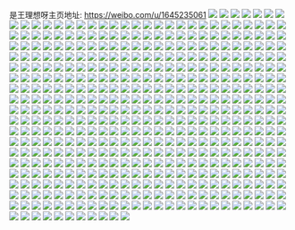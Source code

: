 是王理想呀主页地址: https://weibo.com/u/1645235061 
![](https://wx4.sinaimg.cn/mw2000/62104b75ly1h9fg644jyyj21n626w7wj.jpg) 
![](https://wx4.sinaimg.cn/mw2000/62104b75ly1h9fg64p3iij21kr22qb29.jpg) 
![](https://wx4.sinaimg.cn/mw2000/62104b75ly1h9fer1p2s1j21gr1yde82.jpg) 
![](https://wx4.sinaimg.cn/mw2000/62104b75ly1h9fer0wsizj21on28uu0y.jpg) 
![](https://wx4.sinaimg.cn/mw2000/62104b75ly1h9e8i0bhffj22pl1r07wj.jpg) 
![](https://wx4.sinaimg.cn/mw2000/62104b75ly1h9e8hza2lcj21r01qzb2a.jpg) 
![](https://wx4.sinaimg.cn/mw2000/62104b75ly1h9d3ez81y0j22l81gfx6q.jpg) 
![](https://wx4.sinaimg.cn/mw2000/62104b75ly1h9d3exhepcj21dl0v9b29.jpg) 
![](https://wx4.sinaimg.cn/mw2000/62104b75ly1h9d3ezubd8j219l1otqv5.jpg) 
![](https://wx4.sinaimg.cn/mw2000/62104b75ly1h9d3f2uz9tj21r02c01kz.jpg) 
![](https://wx4.sinaimg.cn/mw2000/62104b75ly1h9d3ey89jnj21r02c01kz.jpg) 
![](https://wx4.sinaimg.cn/mw2000/62104b75ly1h9d3aryfvbj214s1df7wh.jpg) 
![](https://wx4.sinaimg.cn/mw2000/62104b75ly1h9d3f0mmrgj21fs1x27wi.jpg) 
![](https://wx4.sinaimg.cn/mw2000/62104b75ly1h9d3ewg2mjj22ii1lcqv6.jpg) 
![](https://wx4.sinaimg.cn/mw2000/62104b75ly1h9d3f1uokzj21r02c0u0y.jpg) 
![](https://wx4.sinaimg.cn/mw2000/62104b75ly1h9bkxrdt15j20v91vokjl.jpg) 
![](https://wx4.sinaimg.cn/mw2000/62104b75ly1h915xwk8dvj21lm24te81.jpg) 
![](https://wx4.sinaimg.cn/mw2000/62104b75ly1h915xvw9ulj21r01r0hdu.jpg) 
![](https://wx4.sinaimg.cn/mw2000/62104b75ly1h915xxi7kfj21r01r0qv6.jpg) 
![](https://wx4.sinaimg.cn/mw2000/62104b75ly1h915xzdfdnj21pw2aikjn.jpg) 
![](https://wx4.sinaimg.cn/mw2000/62104b75ly1h915y0f06vj21kb233kjm.jpg) 
![](https://wx4.sinaimg.cn/mw2000/62104b75ly1h915y2b7n7j21r01r0e82.jpg) 
![](https://wx4.sinaimg.cn/mw2000/62104b75ly1h915y2swe1j21r01r0dit.jpg) 
![](https://wx4.sinaimg.cn/mw2000/62104b75ly1h915y3sfcqj21r01r0kjm.jpg) 
![](https://wx4.sinaimg.cn/mw2000/62104b75ly1h915y4ensvj20u00u048s.jpg) 
![](https://wx4.sinaimg.cn/mw2000/62104b75ly1h8l7h8ymtgj21r03404qs.jpg) 
![](https://wx4.sinaimg.cn/mw2000/62104b75ly1h88m6x2iqkj21qz1qze82.jpg) 
![](https://wx4.sinaimg.cn/mw2000/62104b75ly1h88fzfbgd5j21pw2aib2b.jpg) 
![](https://wx4.sinaimg.cn/mw2000/62104b75ly1h85y0fpikjj20v91vob29.jpg) 
![](https://wx4.sinaimg.cn/mw2000/62104b75ly1h852f5l05dj21r01qze82.jpg) 
![](https://wx4.sinaimg.cn/mw2000/62104b75ly1h83q3fyvfsj21kp11se81.jpg) 
![](https://wx4.sinaimg.cn/mw2000/62104b75ly1h83q3h2yslj21qz1qzb2a.jpg) 
![](https://wx4.sinaimg.cn/mw2000/62104b75ly1h83q3ewprcj218j1mnhdt.jpg) 
![](https://wx4.sinaimg.cn/mw2000/62104b75ly1h80359smp0j21r01r0b29.jpg) 
![](https://wx4.sinaimg.cn/mw2000/62104b75ly1h8035buxz8j21r01qzhdu.jpg) 
![](https://wx4.sinaimg.cn/mw2000/62104b75ly1h8035clwdfj21231es7mm.jpg) 
![](https://wx4.sinaimg.cn/mw2000/62104b75ly1h7wzvq2i72j21401dz154.jpg) 
![](https://wx4.sinaimg.cn/mw2000/62104b75ly1h7wzvqgq3ej21401du1gt.jpg) 
![](https://wx4.sinaimg.cn/mw2000/62104b75ly1h7wzvps0mbj21401e0tpo.jpg) 
![](https://wx4.sinaimg.cn/mw2000/62104b75gy1h7teoydchgj20u0140k1x.jpg) 
![](https://wx4.sinaimg.cn/mw2000/62104b75gy1h7teoznaozj20u10u0gu7.jpg) 
![](https://wx4.sinaimg.cn/mw2000/62104b75ly1h7k6xa60nrj20u0140wt2.jpg) 
![](https://wx4.sinaimg.cn/mw2000/62104b75gy1h7fp2aypdlj20u011iqh5.jpg) 
![](https://wx4.sinaimg.cn/mw2000/62104b75gy1h7fp29wocaj20u011iqgi.jpg) 
![](https://wx4.sinaimg.cn/mw2000/62104b75ly1h7ffl45qbwj20u01404bz.jpg) 
![](https://wx4.sinaimg.cn/mw2000/62104b75ly1h7dz0kj5jwj20h80g5aaq.jpg) 
![](https://wx4.sinaimg.cn/mw2000/62104b75ly1h7dcyh7qknj20u014041t.jpg) 
![](https://wx4.sinaimg.cn/mw2000/62104b75ly1h7d9dnrnlbj20v91vo4qp.jpg) 
![](https://wx4.sinaimg.cn/mw2000/62104b75ly1h7bhl7mpnqj20t716hgmm.jpg) 
![](https://wx4.sinaimg.cn/mw2000/62104b75ly1h79zzzem4bj20tw0sg0vd.jpg) 
![](https://wx4.sinaimg.cn/mw2000/62104b75ly1h77leblknqj20u10u0tkd.jpg) 
![](https://wx4.sinaimg.cn/mw2000/62104b75ly1h77lecnieij20u00u0wl2.jpg) 
![](https://wx4.sinaimg.cn/mw2000/62104b75ly1h77lece4qvj20u10u0na7.jpg) 
![](https://wx4.sinaimg.cn/mw2000/62104b75ly1h77ledd0mbj20u01hckbh.jpg) 
![](https://wx4.sinaimg.cn/mw2000/62104b75ly1h77lec3i8xj20u00u0dne.jpg) 
![](https://wx4.sinaimg.cn/mw2000/62104b75ly1h77lebctkoj21hc0u0tqi.jpg) 
![](https://wx4.sinaimg.cn/mw2000/62104b75ly1h77lebv1qzj20u00u0jzo.jpg) 
![](https://wx4.sinaimg.cn/mw2000/62104b75ly1h77lei9zs5j21400u0n16.jpg) 
![](https://wx4.sinaimg.cn/mw2000/62104b75ly1h77lecz2vgj20u00u0n9o.jpg) 
![](https://wx4.sinaimg.cn/mw2000/62104b75ly1h75cyat81cj20u0140jxs.jpg) 
![](https://wx4.sinaimg.cn/mw2000/62104b75ly1h75cyerh2xj20u01w0tg9.jpg) 
![](https://wx4.sinaimg.cn/mw2000/62104b75ly1h6ywhler7mj20u013i429.jpg) 
![](https://wx4.sinaimg.cn/mw2000/62104b75ly1h6w3soqz9kj20f10k1q3m.jpg) 
![](https://wx4.sinaimg.cn/mw2000/62104b75ly1h6uphwsj1zj20u0140agg.jpg) 
![](https://wx4.sinaimg.cn/mw2000/62104b75ly1h6uphzn60jj20qk0u6t9b.jpg) 
![](https://wx4.sinaimg.cn/mw2000/62104b75ly1h6uphx6bomj20u01hc45t.jpg) 
![](https://wx4.sinaimg.cn/mw2000/62104b75ly1h6uphxy448j20u01hc12y.jpg) 
![](https://wx4.sinaimg.cn/mw2000/62104b75ly1h6uphwh9q3j20u011iwfr.jpg) 
![](https://wx4.sinaimg.cn/mw2000/62104b75ly1h6uphxibmfj20u0140drz.jpg) 
![](https://wx4.sinaimg.cn/mw2000/62104b75ly1h6uphyjwr1j20u011e4bt.jpg) 
![](https://wx4.sinaimg.cn/mw2000/62104b75ly1h6uphz9gucj20u011edqk.jpg) 
![](https://wx4.sinaimg.cn/mw2000/62104b75ly1h6upichmg3j20u014016z.jpg) 
![](https://wx4.sinaimg.cn/mw2000/62104b75ly1h6simocpr6j20u0140jzf.jpg) 
![](https://wx4.sinaimg.cn/mw2000/62104b75ly1h6simozkplj20u02hy7g1.jpg) 
![](https://wx4.sinaimg.cn/mw2000/62104b75ly1h6simo29nuj20u014048p.jpg) 
![](https://wx4.sinaimg.cn/mw2000/62104b75ly1h6numbxx5qj21401dunmh.jpg) 
![](https://wx4.sinaimg.cn/mw2000/62104b75ly1h6numdoxwsj21b91r0u0x.jpg) 
![](https://wx4.sinaimg.cn/mw2000/62104b75ly1h6numc9jzpj21401e07cp.jpg) 
![](https://wx4.sinaimg.cn/mw2000/62104b75ly1h6numyidbyj22dr36c1kx.jpg) 
![](https://wx4.sinaimg.cn/mw2000/62104b75ly1h6numcxwavj21401duax9.jpg) 
![](https://wx4.sinaimg.cn/mw2000/62104b75ly1h6numa5ikoj21r02c07wj.jpg) 
![](https://wx4.sinaimg.cn/mw2000/62104b75ly1h6numb7f8ij21401e0nj9.jpg) 
![](https://wx4.sinaimg.cn/mw2000/62104b75ly1h6numm3iw0j21r02c0e83.jpg) 
![](https://wx4.sinaimg.cn/mw2000/62104b75ly1h6numzzzvgj21r02c0b2b.jpg) 
![](https://wx4.sinaimg.cn/mw2000/62104b75ly1h6numfeaakj21r02c0b2b.jpg) 
![](https://wx4.sinaimg.cn/mw2000/62104b75ly1h6numh5ezbj21r02c0hdv.jpg) 
![](https://wx4.sinaimg.cn/mw2000/62104b75ly1h6numise94j21r02c01kz.jpg) 
![](https://wx4.sinaimg.cn/mw2000/62104b75ly1h6numkhvx6j21r02c0b2b.jpg) 
![](https://wx4.sinaimg.cn/mw2000/62104b75ly1h6numo4scpj21r0340x6s.jpg) 
![](https://wx4.sinaimg.cn/mw2000/62104b75ly1h6numqavdwj21r02c0hdv.jpg) 
![](https://wx4.sinaimg.cn/mw2000/62104b75ly1h6numv4sgwj22rk3or7wh.jpg) 
![](https://wx4.sinaimg.cn/mw2000/62104b75ly1h6nun1wdcnj23401r07wk.jpg) 
![](https://wx4.sinaimg.cn/mw2000/62104b75ly1h6nun4ao76j220g2olx6r.jpg) 
![](https://wx4.sinaimg.cn/mw2000/62104b75ly1h6fu0xwgmoj21401e0gr4.jpg) 
![](https://wx4.sinaimg.cn/mw2000/62104b75ly1h6fu0xlkxsj21401e04e9.jpg) 
![](https://wx4.sinaimg.cn/mw2000/62104b75ly1h6fu0z8cw8j21401e07iz.jpg) 
![](https://wx4.sinaimg.cn/mw2000/62104b75ly1h6ep70s3sej20v90kg769.jpg) 
![](https://wx4.sinaimg.cn/mw2000/62104b75ly1h6ep7zaednj20u00j2jro.jpg) 
![](https://wx4.sinaimg.cn/mw2000/62104b75ly1h6b84j4l9fj21401e0ax6.jpg) 
![](https://wx4.sinaimg.cn/mw2000/62104b75ly1h6b86kptmbj21401duqrw.jpg) 
![](https://wx4.sinaimg.cn/mw2000/62104b75ly1h60wuztyrdj21n226qhdu.jpg) 
![](https://wx4.sinaimg.cn/mw2000/62104b75ly1h60wv0u5djj21r02c01kz.jpg) 
![](https://wx4.sinaimg.cn/mw2000/62104b75ly1h60wv1q8g6j21gl1y44qq.jpg) 
![](https://wx4.sinaimg.cn/mw2000/62104b75ly1h5sx082lt5j22c01r0b2b.jpg) 
![](https://wx4.sinaimg.cn/mw2000/62104b75ly1h5sx056sijj21kw16n4qq.jpg) 
![](https://wx4.sinaimg.cn/mw2000/62104b75ly1h5sx06cuvwj21r02c0e83.jpg) 
![](https://wx4.sinaimg.cn/mw2000/62104b75ly1h5sx09bzz1j21r02c07wj.jpg) 
![](https://wx4.sinaimg.cn/mw2000/62104b75ly1h5sx0769g3j21410n0qph.jpg) 
![](https://wx4.sinaimg.cn/mw2000/62104b75ly1h5sx0ak8u7j21r02c07wj.jpg) 
![](https://wx4.sinaimg.cn/mw2000/62104b75ly1h5sx03cs5oj22c01r01kz.jpg) 
![](https://wx4.sinaimg.cn/mw2000/62104b75ly1h5sx0brb5gj21r02c07wj.jpg) 
![](https://wx4.sinaimg.cn/mw2000/62104b75ly1h5sx0cne38j20u01401kx.jpg) 
![](https://wx4.sinaimg.cn/mw2000/62104b75ly1h5qkuzzl4wj235s2dc7wp.jpg) 
![](https://wx4.sinaimg.cn/mw2000/62104b75ly1h5qkvjihehj21o0280hdu.jpg) 
![](https://wx4.sinaimg.cn/mw2000/62104b75ly1h5qkv52ea2j23r42tc4qw.jpg) 
![](https://wx4.sinaimg.cn/mw2000/62104b75ly1h5qkurx30qj21c92dse82.jpg) 
![](https://wx4.sinaimg.cn/mw2000/62104b75ly1h5qkuto0yuj22tz1r0b2c.jpg) 
![](https://wx4.sinaimg.cn/mw2000/62104b75ly1h5qkuqtk6yj23401r0hdw.jpg) 
![](https://wx4.sinaimg.cn/mw2000/62104b75ly1h5qkvhei62j21o0280kjm.jpg) 
![](https://wx4.sinaimg.cn/mw2000/62104b75ly1h5qkvc7dtmj21r02c07wj.jpg) 
![](https://wx4.sinaimg.cn/mw2000/62104b75ly1h5qkvdst4jj21r02c07wj.jpg) 
![](https://wx4.sinaimg.cn/mw2000/62104b75ly1h5qkvk39hfj21r02c07wh.jpg) 
![](https://wx4.sinaimg.cn/mw2000/62104b75ly1h5qkvlb3v8j21r02c01kz.jpg) 
![](https://wx4.sinaimg.cn/mw2000/62104b75ly1h5qkvm7nv4j21401e0b13.jpg) 
![](https://wx4.sinaimg.cn/mw2000/62104b75ly1h5hq6b06d3j20v907hwf4.jpg) 
![](https://wx4.sinaimg.cn/mw2000/62104b75ly1h55nmly66bj22ag1pux6q.jpg) 
![](https://wx4.sinaimg.cn/mw2000/62104b75ly1h42cv4vymmj222m340qv5.jpg) 
![](https://wx4.sinaimg.cn/mw2000/62104b75ly1h42cv3smurj21r02pmkjl.jpg) 
![](https://wx4.sinaimg.cn/mw2000/62104b75ly1h3all3ia30j21400mitc7.jpg) 
![](https://wx4.sinaimg.cn/mw2000/62104b75ly1h3all31eayj21400mi791.jpg) 
![](https://wx4.sinaimg.cn/mw2000/62104b75ly1h3all2r0qmj20u0140qfu.jpg) 
![](https://wx4.sinaimg.cn/mw2000/62104b75ly1h3all42plpj20u0140dro.jpg) 
![](https://wx4.sinaimg.cn/mw2000/62104b75ly1h3all3bxh8j21400miwha.jpg) 
![](https://wx4.sinaimg.cn/mw2000/62104b75ly1h3almvneocj20u0140wqt.jpg) 
![](https://wx4.sinaimg.cn/mw2000/62104b75ly1h2jabr0ngij21ge0thx06.jpg) 
![](https://wx4.sinaimg.cn/mw2000/62104b75ly1h2jabsainij20u01hctpr.jpg) 
![](https://wx4.sinaimg.cn/mw2000/62104b75ly1h2jabssvs4j20u01hcaqf.jpg) 
![](https://wx4.sinaimg.cn/mw2000/62104b75ly1h2jabrn5djj21550n57hx.jpg) 
![](https://wx4.sinaimg.cn/mw2000/62104b75ly1h2jabqawb5j21hc0u0k2c.jpg) 
![](https://wx4.sinaimg.cn/mw2000/62104b75ly1h2jabtfl04j21hc0u0to1.jpg) 
![](https://wx4.sinaimg.cn/mw2000/62104b75ly1h2jabuit3xj21hc0u0wt2.jpg) 
![](https://wx4.sinaimg.cn/mw2000/62104b75ly1h2jabu0kvhj20u01ditp5.jpg) 
![](https://wx4.sinaimg.cn/mw2000/62104b75ly1h2jabus5lqj20u00u00vz.jpg) 
![](https://wx4.sinaimg.cn/mw2000/62104b75ly1gxxjfn0c4aj20u010an2j.jpg) 
![](https://wx4.sinaimg.cn/mw2000/62104b75ly1gxxjg7k5ykj20u01eon50.jpg) 
![](https://wx4.sinaimg.cn/mw2000/001NleNnly1gul5zrkgunj60u10u0q7u02.jpg) 
![](https://wx4.sinaimg.cn/mw2000/62104b75ly1gul5zs94gtj20u00wttit.jpg) 
![](https://wx4.sinaimg.cn/mw2000/001NleNnly1gul5zqfk98j60ur0u0q8202.jpg) 
![](https://wx4.sinaimg.cn/mw2000/001NleNnly1gul5zssr7gj60u01hcagi02.jpg) 
![](https://wx4.sinaimg.cn/mw2000/62104b75ly1gtkaqv5z0kj23401r0e83.jpg) 
![](https://wx4.sinaimg.cn/mw2000/62104b75ly1gtkattd78wj22vt1meu0x.jpg) 
![](https://wx4.sinaimg.cn/mw2000/62104b75ly1gtkarze3qkj231r1pq7wj.jpg) 
![](https://wx4.sinaimg.cn/mw2000/62104b75ly1gtkaqdyimuj22bs2bs7wi.jpg) 
![](https://wx4.sinaimg.cn/mw2000/62104b75ly1gtkaqan4slj22g91u7u0y.jpg) 
![](https://wx4.sinaimg.cn/mw2000/62104b75ly1gtkaqj30sgj22c02bzhdu.jpg) 
![](https://wx4.sinaimg.cn/mw2000/62104b75ly1gtkaqp1yr1j23401r01ky.jpg) 
![](https://wx4.sinaimg.cn/mw2000/62104b75ly1gtkaqlg9f8j20uk4d5x6p.jpg) 
![](https://wx4.sinaimg.cn/mw2000/62104b75ly1gtkaqz4rv7j23402c01l0.jpg) 
![](https://wx4.sinaimg.cn/mw2000/62104b75ly1gsq3oob2r6j20tv13uwhw.jpg) 
![](https://wx4.sinaimg.cn/mw2000/62104b75ly1gs7lnlvh29j22c0340x72.jpg) 
![](https://wx4.sinaimg.cn/mw2000/62104b75ly1gs7lmugzf5j22q82zeb2k.jpg) 
![](https://wx4.sinaimg.cn/mw2000/62104b75ly1gs7lmofvsnj23403404r6.jpg) 
![](https://wx4.sinaimg.cn/mw2000/62104b75ly1gs7ln56tayj22w235se8e.jpg) 
![](https://wx4.sinaimg.cn/mw2000/62104b75ly1gs7lne58a8j215b1j3u0z.jpg) 
![](https://wx4.sinaimg.cn/mw2000/62104b75ly1gs7lnc2q3sj22c02c0b2k.jpg) 
![](https://wx4.sinaimg.cn/mw2000/62104b75ly1gs7lmxye15j22c02c07wo.jpg) 
![](https://wx4.sinaimg.cn/mw2000/62104b75ly1gs7lnonsl9j223n35se86.jpg) 
![](https://wx4.sinaimg.cn/mw2000/62104b75ly1gs7lnu29cmj22c02bzb2h.jpg) 
![](https://wx4.sinaimg.cn/mw2000/62104b75ly1grpivvqej5j23402c0x6y.jpg) 
![](https://wx4.sinaimg.cn/mw2000/62104b75ly1grpivwcs9zj20k00f0aao.jpg) 
![](https://wx4.sinaimg.cn/mw2000/62104b75ly1grpivt772dj22c02c0e86.jpg) 
![](https://wx4.sinaimg.cn/mw2000/62104b75ly1grpivwoufhj20rs15onpd.jpg) 
![](https://wx4.sinaimg.cn/mw2000/62104b75ly1grpivx1udvj20mi0l17ne.jpg) 
![](https://wx4.sinaimg.cn/mw2000/62104b75ly1grpiwpd4gkj20u01hcmy4.jpg) 
![](https://wx4.sinaimg.cn/mw2000/62104b75ly1gpf6k3w08ij22bx0ooaz2.jpg) 
![](https://wx4.sinaimg.cn/mw2000/62104b75ly1gpeb2rcfqpj21hc0u01ky.jpg) 
![](https://wx4.sinaimg.cn/mw2000/62104b75ly1gpdswmir56j22c02c0qv5.jpg) 
![](https://wx4.sinaimg.cn/mw2000/62104b75ly1gpdswmyzr2j21pj1534el.jpg) 
![](https://wx4.sinaimg.cn/mw2000/62104b75ly1gpdswng25kj22c0340e81.jpg) 
![](https://wx4.sinaimg.cn/mw2000/62104b75ly1gpdswqkz8uj21400u0tgo.jpg) 
![](https://wx4.sinaimg.cn/mw2000/62104b75ly1gpdswryp8yj23402bzqvs.jpg) 
![](https://wx4.sinaimg.cn/mw2000/62104b75ly1gpdswnwg8aj20u01hcar5.jpg) 
![](https://wx4.sinaimg.cn/mw2000/62104b75ly1gpdswo9pwnj212s0e80vy.jpg) 
![](https://wx4.sinaimg.cn/mw2000/62104b75ly1gpdswoxvt9j22c02c01ky.jpg) 
![](https://wx4.sinaimg.cn/mw2000/62104b75ly1gpdswq2w98j23402c0qv6.jpg) 
![](https://wx4.sinaimg.cn/mw2000/62104b75ly1gp85ltwsldj22c03407wh.jpg) 
![](https://wx4.sinaimg.cn/mw2000/62104b75ly1gp85lsw87lj23401r0b29.jpg) 
![](https://wx4.sinaimg.cn/mw2000/62104b75ly1gp85luvuyij22c0340qmk.jpg) 
![](https://wx4.sinaimg.cn/mw2000/62104b75ly1gp85lugm1dj22c0340kjl.jpg) 
![](https://wx4.sinaimg.cn/mw2000/62104b75ly1gp85lten2xj23401r01ku.jpg) 
![](https://wx4.sinaimg.cn/mw2000/62104b75ly1gp85lxvrx0j21hz2nywzv.jpg) 
![](https://wx4.sinaimg.cn/mw2000/62104b75ly1gp85lvv53kj21r0340hcg.jpg) 
![](https://wx4.sinaimg.cn/mw2000/62104b75ly1gp85lz5lksj22c03407wh.jpg) 
![](https://wx4.sinaimg.cn/mw2000/62104b75ly1gp85m0g9gaj22c0340e81.jpg) 
![](https://wx4.sinaimg.cn/mw2000/62104b75ly1gowmk0vl3bj215q0u01ky.jpg) 
![](https://wx4.sinaimg.cn/mw2000/62104b75ly1gopfnsjnooj2250250hdt.jpg) 
![](https://wx4.sinaimg.cn/mw2000/62104b75ly1gom6l3ypwyj22c02bz4r8.jpg) 
![](https://wx4.sinaimg.cn/mw2000/62104b75ly1gom6kzagemj22801o07wh.jpg) 
![](https://wx4.sinaimg.cn/mw2000/62104b75ly1gom6l5apgzj23402c0u0y.jpg) 
![](https://wx4.sinaimg.cn/mw2000/62104b75ly1gom6l5zcnyj22c02c0kjl.jpg) 
![](https://wx4.sinaimg.cn/mw2000/62104b75ly1gokfanb2xqj21r03401kx.jpg) 
![](https://wx4.sinaimg.cn/mw2000/62104b75ly1go6ngo1ufej220n2lukjl.jpg) 
![](https://wx4.sinaimg.cn/mw2000/62104b75ly1go6ngousl9j21r03401kl.jpg) 
![](https://wx4.sinaimg.cn/mw2000/62104b75ly1go2i1imp5lj22io1w0x6p.jpg) 
![](https://wx4.sinaimg.cn/mw2000/62104b75ly1go2i1kxs4kj23402c0u0x.jpg) 
![](https://wx4.sinaimg.cn/mw2000/62104b75ly1go2i1hvvc4j22c03407wi.jpg) 
![](https://wx4.sinaimg.cn/mw2000/62104b75ly1go2i1ji4trj20v91vo1ky.jpg) 
![](https://wx4.sinaimg.cn/mw2000/62104b75ly1gngmq0p9owj22t71kx4qq.jpg) 
![](https://wx4.sinaimg.cn/mw2000/62104b75ly1gngmpzpachj20rs1gt1cs.jpg) 
![](https://wx4.sinaimg.cn/mw2000/62104b75ly1gngmq6lyt5j225v20bhe6.jpg) 
![](https://wx4.sinaimg.cn/mw2000/62104b75ly1gngmq8070yj22c0340x6q.jpg) 
![](https://wx4.sinaimg.cn/mw2000/62104b75ly1gngmq00teoj20rs0yr19f.jpg) 
![](https://wx4.sinaimg.cn/mw2000/62104b75ly1gngmq8nzh8j223z1hqdyw.jpg) 
![](https://wx4.sinaimg.cn/mw2000/62104b75ly1gngmqa2b35j22c0340e83.jpg) 
![](https://wx4.sinaimg.cn/mw2000/62104b75ly1gngmqap317j22c02c0b29.jpg) 
![](https://wx4.sinaimg.cn/mw2000/62104b75ly1gngmqqtilnj22c02bzx75.jpg) 
![](https://wx4.sinaimg.cn/mw2000/62104b75ly1gmu1o7tnhyj20m80ft0th.jpg) 
![](https://wx4.sinaimg.cn/mw2000/62104b75ly1gmthom9x48j22c02c0kjn.jpg) 
![](https://wx4.sinaimg.cn/mw2000/62104b75ly1gmthon8lqrj22c02c01l0.jpg) 
![](https://wx4.sinaimg.cn/mw2000/62104b75ly1gmthoo19i5j22c02c07wj.jpg) 
![](https://wx4.sinaimg.cn/mw2000/62104b75ly1gm7ib0k2e4j22c02c0txx.jpg) 
![](https://wx4.sinaimg.cn/mw2000/62104b75ly1gm594wcy32j22es1cudq0.jpg) 
![](https://wx4.sinaimg.cn/mw2000/62104b75ly1gm594wnt0hj20ku0x8agu.jpg) 
![](https://wx4.sinaimg.cn/mw2000/62104b75ly1gm594x2xw1j22rw22xe3l.jpg) 
![](https://wx4.sinaimg.cn/mw2000/62104b75ly1gm594xhnfoj20v919uwks.jpg) 
![](https://wx4.sinaimg.cn/mw2000/62104b75ly1glhh3r89gpj20u01szb2a.jpg) 
![](https://wx4.sinaimg.cn/mw2000/62104b75ly1glca4feulpj22c02c01kz.jpg) 
![](https://wx4.sinaimg.cn/mw2000/62104b75ly1glca4gcayij22c02c0e82.jpg) 
![](https://wx4.sinaimg.cn/mw2000/62104b75ly1gl5vfq19tfj21hc0u0tq9.jpg) 
![](https://wx4.sinaimg.cn/mw2000/62104b75ly1gl5vfjnzv8j21400u0wp4.jpg) 
![](https://wx4.sinaimg.cn/mw2000/62104b75ly1gl5vfqwy57j20u00u07dc.jpg) 
![](https://wx4.sinaimg.cn/mw2000/62104b75ly1gl5vfldnxbj20u0140164.jpg) 
![](https://wx4.sinaimg.cn/mw2000/62104b75ly1gl5vfywndmj21400u0tck.jpg) 
![](https://wx4.sinaimg.cn/mw2000/62104b75ly1gl5vfp15d1j20u013k4cw.jpg) 
![](https://wx4.sinaimg.cn/mw2000/62104b75ly1gl5vg0yaqij21400u0gwl.jpg) 
![](https://wx4.sinaimg.cn/mw2000/62104b75ly1gl5vhwrdu6j21400u07gn.jpg) 
![](https://wx4.sinaimg.cn/mw2000/62104b75ly1gl5vftucz1j20u014045w.jpg) 
![](https://wx4.sinaimg.cn/mw2000/62104b75ly1gl5vft6et9j21400u0qe7.jpg) 
![](https://wx4.sinaimg.cn/mw2000/62104b75ly1gl5vfsa346j21400u0k71.jpg) 
![](https://wx4.sinaimg.cn/mw2000/62104b75ly1gl5vfigzxuj20u00u0ahg.jpg) 
![](https://wx4.sinaimg.cn/mw2000/62104b75ly1gl5vfup6w2j21400u0wpg.jpg) 
![](https://wx4.sinaimg.cn/mw2000/62104b75ly1gl5vfvmlruj21400u0apz.jpg) 
![](https://wx4.sinaimg.cn/mw2000/62104b75ly1gl5vfweqeyj20u0140wp2.jpg) 
![](https://wx4.sinaimg.cn/mw2000/62104b75ly1gl5vfxax5dj20u014011u.jpg) 
![](https://wx4.sinaimg.cn/mw2000/62104b75ly1gl5vfzwl2aj20u00u049d.jpg) 
![](https://wx4.sinaimg.cn/mw2000/62104b75ly1gl5vhxk6zrj20u00u0qbp.jpg) 
![](https://wx4.sinaimg.cn/mw2000/62104b75ly1gkx816te7vj20zk0k01kx.jpg) 
![](https://wx4.sinaimg.cn/mw2000/62104b75ly1gkrgrxy1y2j20u00w04qp.jpg) 
![](https://wx4.sinaimg.cn/mw2000/62104b75ly1gkrgsh6p44j20tu0tub29.jpg) 
![](https://wx4.sinaimg.cn/mw2000/62104b75ly1gkq11zv5doj23402c0x6p.jpg) 
![](https://wx4.sinaimg.cn/mw2000/62104b75ly1gkq12130i3j22801o0hdt.jpg) 
![](https://wx4.sinaimg.cn/mw2000/62104b75ly1gkq12gnnmhj23402c0ap8.jpg) 
![](https://wx4.sinaimg.cn/mw2000/62104b75ly1gkq129ymtbj22801o0e82.jpg) 
![](https://wx4.sinaimg.cn/mw2000/62104b75ly1gkq123bze4j22yo1dau0x.jpg) 
![](https://wx4.sinaimg.cn/mw2000/62104b75ly1gkq11wt0dtj21400u0n8x.jpg) 
![](https://wx4.sinaimg.cn/mw2000/62104b75ly1gkq124zc65j22c03407wh.jpg) 
![](https://wx4.sinaimg.cn/mw2000/62104b75ly1gkq12i77wzj20u01407g0.jpg) 
![](https://wx4.sinaimg.cn/mw2000/62104b75ly1gkq1267fe9j22c02c0e76.jpg) 
![](https://wx4.sinaimg.cn/mw2000/62104b75ly1gkq121wx9rj22c02c04qp.jpg) 
![](https://wx4.sinaimg.cn/mw2000/62104b75ly1gkq128e71dj23402c0qv5.jpg) 
![](https://wx4.sinaimg.cn/mw2000/62104b75ly1gkhn3uqmyfj20m70m7jxu.jpg) 
![](https://wx4.sinaimg.cn/mw2000/62104b75ly1gkhn3v8kmxj20u00u0tgf.jpg) 
![](https://wx4.sinaimg.cn/mw2000/62104b75ly1gkhn3vu3k8j20mi0mi0xq.jpg) 
![](https://wx4.sinaimg.cn/mw2000/62104b75ly1gkhn44hu0kj20mi0migpn.jpg) 
![](https://wx4.sinaimg.cn/mw2000/62104b75ly1gkfyu95uaxj20sg0sgq7v.jpg) 
![](https://wx4.sinaimg.cn/mw2000/62104b75ly1gkba05emeej209m09g75b.jpg) 
![](https://wx4.sinaimg.cn/mw2000/62104b75ly1gka8dqcgt4j22402tcx6p.jpg) 
![](https://wx4.sinaimg.cn/mw2000/62104b75ly1gka8doianpj21o01o0x6p.jpg) 
![](https://wx4.sinaimg.cn/mw2000/62104b75ly1gka8dquup3j21hc1hcb29.jpg) 
![](https://wx4.sinaimg.cn/mw2000/62104b75ly1gka8dsc52cj23k02o01l0.jpg) 
![](https://wx4.sinaimg.cn/mw2000/62104b75ly1gka8drex0bj20u014041r.jpg) 
![](https://wx4.sinaimg.cn/mw2000/62104b75ly1gka8dr87iaj20u00u0af6.jpg) 
![](https://wx4.sinaimg.cn/mw2000/62104b75ly1gka8dnw7hrj21o01o0npd.jpg) 
![](https://wx4.sinaimg.cn/mw2000/62104b75ly1gka8dsx156j20u0140dhy.jpg) 
![](https://wx4.sinaimg.cn/mw2000/62104b75ly1gka8fsmd09j22c02c0nh6.jpg) 
![](https://wx4.sinaimg.cn/mw2000/62104b75ly1gk235sk145j23402c0njf.jpg) 
![](https://wx4.sinaimg.cn/mw2000/62104b75ly1gk235ub51bj22c0340kjl.jpg) 
![](https://wx4.sinaimg.cn/mw2000/62104b75ly1gk235r09y4j23402c01kx.jpg) 
![](https://wx4.sinaimg.cn/mw2000/62104b75ly1gk235vby3ej20hs0hs0ue.jpg) 
![](https://wx4.sinaimg.cn/mw2000/62104b75ly1gk053xgi7qj22c0257qv5.jpg) 
![](https://wx4.sinaimg.cn/mw2000/62104b75ly1gk053wn5nkj22c02c01ky.jpg) 
![](https://wx4.sinaimg.cn/mw2000/62104b75ly1gk054hk54zj20x80tvqv6.jpg) 
![](https://wx4.sinaimg.cn/mw2000/62104b75ly1gk0542d87nj22c02c0npe.jpg) 
![](https://wx4.sinaimg.cn/mw2000/62104b75ly1gk054385q8j22c02c04qq.jpg) 
![](https://wx4.sinaimg.cn/mw2000/62104b75ly1gk054ymez2j20u00u0qv5.jpg) 
![](https://wx4.sinaimg.cn/mw2000/62104b75ly1gjzqr1hj4tj22c03407wh.jpg) 
![](https://wx4.sinaimg.cn/mw2000/62104b75ly1gio0wldfmwj22c02c01c8.jpg) 
![](https://wx4.sinaimg.cn/mw2000/62104b75ly1gio0wjnufmj22c02c0e6c.jpg) 
![](https://wx4.sinaimg.cn/mw2000/62104b75ly1gio0wme0z3j20id0gmdhi.jpg) 
![](https://wx4.sinaimg.cn/mw2000/62104b75ly1gio0wnk96rj23402c0qv5.jpg) 
![](https://wx4.sinaimg.cn/mw2000/62104b75ly1gio0wpoegaj23402c0tym.jpg) 
![](https://wx4.sinaimg.cn/mw2000/62104b75ly1gio0wq91nlj205i04vdg7.jpg) 
![](https://wx4.sinaimg.cn/mw2000/62104b75ly1gi32twiqwcj22c02c01ky.jpg) 
![](https://wx4.sinaimg.cn/mw2000/62104b75ly1gi32tv3fupj22c02c0gz3.jpg) 
![](https://wx4.sinaimg.cn/mw2000/62104b75ly1gi32ty9lt2j23402c0hdv.jpg) 
![](https://wx4.sinaimg.cn/mw2000/62104b75ly1gi32tzngw4j23402c0kjm.jpg) 
![](https://wx4.sinaimg.cn/mw2000/62104b75ly1ghrzy3dwrlj20ku1121kx.jpg) 
![](https://wx4.sinaimg.cn/mw2000/62104b75ly1ghqtzcjzlyj22c02c0hbs.jpg) 
![](https://wx4.sinaimg.cn/mw2000/62104b75ly1ghp7auzejkj23402c0x6r.jpg) 
![](https://wx4.sinaimg.cn/mw2000/62104b75ly1ghp7aw72ohj22c02c07wi.jpg) 
![](https://wx4.sinaimg.cn/mw2000/62104b75ly1ghp7at9nqdj20ku09paar.jpg) 
![](https://wx4.sinaimg.cn/mw2000/62104b75ly1ghp7axh5m5j20k00k0abg.jpg) 
![](https://wx4.sinaimg.cn/mw2000/62104b75ly1ghl3bqxppoj23402c07wh.jpg) 
![](https://wx4.sinaimg.cn/mw2000/62104b75ly1ghl3bpm4lfj22801o01kz.jpg) 
![](https://wx4.sinaimg.cn/mw2000/62104b75ly1ghl3bt3i41j23402c0avs.jpg) 
![](https://wx4.sinaimg.cn/mw2000/62104b75ly1ghl3bucqypj23402c01kx.jpg) 
![](https://wx4.sinaimg.cn/mw2000/62104b75ly1ghl3bnw4gtj21z41hckjl.jpg) 
![](https://wx4.sinaimg.cn/mw2000/62104b75ly1ghl3bw05v6j23402c01kx.jpg) 
![](https://wx4.sinaimg.cn/mw2000/62104b75ly1ghbmzltm7vj22c02c048m.jpg) 
![](https://wx4.sinaimg.cn/mw2000/62104b75ly1ghbmzkyfv8j23402c0qv6.jpg) 
![](https://wx4.sinaimg.cn/mw2000/62104b75ly1ghbmzmw6p5j22c02c0aqp.jpg) 
![](https://wx4.sinaimg.cn/mw2000/62104b75ly1ghbmzosnt9j20ku112tei.jpg) 
![](https://wx4.sinaimg.cn/mw2000/62104b75ly1ghbmzr0eu3j22c02c0h1p.jpg) 
![](https://wx4.sinaimg.cn/mw2000/62104b75ly1ghbmzsan8ej22c0340x0n.jpg) 
![](https://wx4.sinaimg.cn/mw2000/62104b75ly1ghbmzz5u7sj229d2c0hdt.jpg) 
![](https://wx4.sinaimg.cn/mw2000/62104b75ly1ghbmztmtpjj22c02c0npe.jpg) 
![](https://wx4.sinaimg.cn/mw2000/62104b75ly1ghbmzuhttsj22c02c07ho.jpg) 
![](https://wx4.sinaimg.cn/mw2000/62104b75ly1ghbmzvfzikj20tu0tub29.jpg) 
![](https://wx4.sinaimg.cn/mw2000/62104b75ly1ghbmzw0ekvj20tu0tuqv5.jpg) 
![](https://wx4.sinaimg.cn/mw2000/62104b75ly1ghbmzwfusmj20tu0tu7wh.jpg) 
![](https://wx4.sinaimg.cn/mw2000/62104b75ly1ghbmzwx4idj20tu0tue81.jpg) 
![](https://wx4.sinaimg.cn/mw2000/62104b75ly1ghbmzxg3hnj213u0tuqv5.jpg) 
![](https://wx4.sinaimg.cn/mw2000/62104b75ly1ghbmzyl0g4j20tu0tu4qp.jpg) 
![](https://wx4.sinaimg.cn/mw2000/62104b75ly1gguitbefiwj20tu0tu1kx.jpg) 
![](https://wx4.sinaimg.cn/mw2000/62104b75ly1gguiv06tg6j20tu0tub29.jpg) 
![](https://wx4.sinaimg.cn/mw2000/62104b75ly1gguiv1elnxj20tu0tuhdt.jpg) 
![](https://wx4.sinaimg.cn/mw2000/62104b75ly1gguirz0607j21hc1z4x6p.jpg) 
![](https://wx4.sinaimg.cn/mw2000/62104b75ly1gguiv44zfyj21z41hcqv5.jpg) 
![](https://wx4.sinaimg.cn/mw2000/62104b75ly1gguiv2deumj20tu0tunpd.jpg) 
![](https://wx4.sinaimg.cn/mw2000/62104b75ly1gguirtgscqj22c02c0apk.jpg) 
![](https://wx4.sinaimg.cn/mw2000/62104b75ly1gguis5hasej22c02c01ky.jpg) 
![](https://wx4.sinaimg.cn/mw2000/62104b75ly1gguiv36ifij20tu0tu7wh.jpg) 
![](https://wx4.sinaimg.cn/mw2000/62104b75ly1ggl2nkiazij20c80bomy8.jpg) 
![](https://wx4.sinaimg.cn/mw2000/62104b75ly1ggbzc4zudmj22c02c0avr.jpg) 
![](https://wx4.sinaimg.cn/mw2000/62104b75ly1ggbzc403kuj21o01o07ny.jpg) 
![](https://wx4.sinaimg.cn/mw2000/62104b75ly1ggbzc60w3kj22c02c04qq.jpg) 
![](https://wx4.sinaimg.cn/mw2000/62104b75ly1ggbzc8nw6hj22c02c0e82.jpg) 
![](https://wx4.sinaimg.cn/mw2000/62104b75ly1ggbzd56p48j20tu0tu4qp.jpg) 
![](https://wx4.sinaimg.cn/mw2000/62104b75ly1ggbzc3ocl5j20j60j6q58.jpg) 
![](https://wx4.sinaimg.cn/mw2000/62104b75ly1gfvtdhuzhyj22c02c0u0x.jpg) 
![](https://wx4.sinaimg.cn/mw2000/62104b75ly1gfvtdix60oj22c02c04qr.jpg) 
![](https://wx4.sinaimg.cn/mw2000/62104b75ly1gfvtdjpp5uj22c02c0hdt.jpg) 
![](https://wx4.sinaimg.cn/mw2000/62104b75ly1gfvtdkcd0yj22c02c0npd.jpg) 
![](https://wx4.sinaimg.cn/mw2000/62104b75ly1gfvtdl6271j21o01o0qqh.jpg) 
![](https://wx4.sinaimg.cn/mw2000/62104b75ly1gfvtdgzmd2j22c02c0x6q.jpg) 
![](https://wx4.sinaimg.cn/mw2000/62104b75ly1gfvtdmdg0zj22c02c0qv6.jpg) 
![](https://wx4.sinaimg.cn/mw2000/62104b75ly1gfvtdmvne5j21620vj18u.jpg) 
![](https://wx4.sinaimg.cn/mw2000/62104b75ly1gfvtdnayuxj20tu0tu7wh.jpg) 
![](https://wx4.sinaimg.cn/mw2000/62104b75ly1gfk74jlah2j22c02c01kz.jpg) 
![](https://wx4.sinaimg.cn/mw2000/62104b75ly1gfk74ko68gj22c02c0e81.jpg) 
![](https://wx4.sinaimg.cn/mw2000/62104b75ly1gfk74ghe8pj22c02c01do.jpg) 
![](https://wx4.sinaimg.cn/mw2000/62104b75ly1gfjo5kk5k0j22c02c0nfq.jpg) 
![](https://wx4.sinaimg.cn/mw2000/62104b75ly1gfjo5irnv1j22c02c0atn.jpg) 
![](https://wx4.sinaimg.cn/mw2000/62104b75ly1gfjo5lznitj22c02c0at1.jpg) 
![](https://wx4.sinaimg.cn/mw2000/62104b75ly1gfjo5naru7j22c02c0atu.jpg) 
![](https://wx4.sinaimg.cn/mw2000/62104b75ly1gfjo5oddnvj22c02c0qjt.jpg) 
![](https://wx4.sinaimg.cn/mw2000/62104b75ly1gf0nx9du7wj22c02c0qv5.jpg) 
![](https://wx4.sinaimg.cn/mw2000/62104b75ly1gf0nxat5xcj20tu0tu4qp.jpg) 
![](https://wx4.sinaimg.cn/mw2000/62104b75ly1gf0nxbo4cpj22c02c0tk4.jpg) 
![](https://wx4.sinaimg.cn/mw2000/62104b75ly1gf0nxcj404j20tn0tnae7.jpg) 
![](https://wx4.sinaimg.cn/mw2000/62104b75ly1gf0nxdk2w6j22c02c04lr.jpg) 
![](https://wx4.sinaimg.cn/mw2000/62104b75ly1gf0nxey4gvj22c02c04ja.jpg) 
![](https://wx4.sinaimg.cn/mw2000/62104b75ly1gf0nx6tqbcj22c02c0e82.jpg) 
![](https://wx4.sinaimg.cn/mw2000/62104b75ly1gf0nxgdyr2j20tu0tub29.jpg) 
![](https://wx4.sinaimg.cn/mw2000/62104b75ly1gf0nxhih4kj22c02c0kjl.jpg) 
![](https://wx4.sinaimg.cn/mw2000/62104b75ly1geshq8d4ccj22c02c0qv5.jpg) 
![](https://wx4.sinaimg.cn/mw2000/62104b75ly1genxsnh6bvj22c02c0e81.jpg) 
![](https://wx4.sinaimg.cn/mw2000/62104b75ly1geeywxdahaj23402c07wi.jpg) 
![](https://wx4.sinaimg.cn/mw2000/62104b75ly1geeo6epksgj20tu0tub29.jpg) 
![](https://wx4.sinaimg.cn/mw2000/62104b75ly1ged2jeguvuj22c02c07ic.jpg) 
![](https://wx4.sinaimg.cn/mw2000/62104b75ly1ged2jffcepj20ku11210d.jpg) 
![](https://wx4.sinaimg.cn/mw2000/62104b75ly1gebh08oeyjj20ku3oshdt.jpg) 
![](https://wx4.sinaimg.cn/mw2000/62104b75ly1gebh09gu8uj20ku2zn1kx.jpg) 
![](https://wx4.sinaimg.cn/mw2000/62104b75ly1gebh0amaf4j20ku48ukjl.jpg) 
![](https://wx4.sinaimg.cn/mw2000/62104b75ly1gebh0bonpyj20ku3m8b29.jpg) 
![](https://wx4.sinaimg.cn/mw2000/62104b75ly1gebh0ccktlj20ku3kh4qp.jpg) 
![](https://wx4.sinaimg.cn/mw2000/62104b75ly1gebh0d9sj8j20ku55sqv5.jpg) 
![](https://wx4.sinaimg.cn/mw2000/62104b75ly1gebh0e4jepj20ku3h0b29.jpg) 
![](https://wx4.sinaimg.cn/mw2000/62104b75ly1gebh0fmvxsj20ku5ehu0y.jpg) 
![](https://wx4.sinaimg.cn/mw2000/62104b75ly1gebh0gosw1j20ku57iqv5.jpg) 
![](https://wx4.sinaimg.cn/mw2000/62104b75ly1gdx51meptdj22c02c0qmg.jpg) 
![](https://wx4.sinaimg.cn/mw2000/62104b75ly1gdsopv0x8ij22c02c0e81.jpg) 
![](https://wx4.sinaimg.cn/mw2000/62104b75ly1gdsopt33qrj22c02c0jz6.jpg) 
![](https://wx4.sinaimg.cn/mw2000/62104b75ly1gdsopx534qj22c02c0u0x.jpg) 
![](https://wx4.sinaimg.cn/mw2000/62104b75ly1gdsoq0t8y0j22c02c0b2b.jpg) 
![](https://wx4.sinaimg.cn/mw2000/62104b75ly1gdsopyjqwtj22c02c07hv.jpg) 
![](https://wx4.sinaimg.cn/mw2000/62104b75ly1gdsoqu1wyrj21ch0ra4qq.jpg) 
![](https://wx4.sinaimg.cn/mw2000/62104b75ly1gdsoq2qqp9j20ku112kgb.jpg) 
![](https://wx4.sinaimg.cn/mw2000/62104b75ly1gdsoq3jxmej22c02c0kal.jpg) 
![](https://wx4.sinaimg.cn/mw2000/62104b75ly1gdsoq49qbtj205i05et94.jpg) 
![](https://wx4.sinaimg.cn/mw2000/62104b75ly1gdq9m721p2j22c02c0nm8.jpg) 
![](https://wx4.sinaimg.cn/mw2000/62104b75ly1gdo1a4akrqj21hc1hc1kx.jpg) 
![](https://wx4.sinaimg.cn/mw2000/62104b75ly1gddd87jmwkj21o01o01hn.jpg) 
![](https://wx4.sinaimg.cn/mw2000/62104b75ly1gd8ue7hofsj22bj2bj4qp.jpg) 
![](https://wx4.sinaimg.cn/mw2000/62104b75ly1gd7s5pu74lj22c02c04qp.jpg) 
![](https://wx4.sinaimg.cn/mw2000/62104b75ly1gd7s5r88trj20jg0jgq4y.jpg) 
![](https://wx4.sinaimg.cn/mw2000/62104b75ly1gczsjqhjmpj205z04ljsx.jpg) 
![](https://wx4.sinaimg.cn/mw2000/62104b75ly1gcu0mcgbyrj21o01o0txq.jpg) 
![](https://wx4.sinaimg.cn/mw2000/62104b75ly1gcu0me0ayqj22c02c0au3.jpg) 
![](https://wx4.sinaimg.cn/mw2000/62104b75ly1gcu0md9i40j22c02c0e81.jpg) 
![](https://wx4.sinaimg.cn/mw2000/62104b75ly1gcu0mbedzfj22c02c0b29.jpg) 
![](https://wx4.sinaimg.cn/mw2000/62104b75ly1gcqev0gu69j20qw0qwnic.jpg) 
![](https://wx4.sinaimg.cn/mw2000/62104b75ly1gck0bhf0akj20hs0hswgt.jpg) 
![](https://wx4.sinaimg.cn/mw2000/62104b75ly1gcj9tq334oj20tu0tu1kg.jpg) 
![](https://wx4.sinaimg.cn/mw2000/62104b75ly1gcgyrqs9nrj22c02c0kjm.jpg) 
![](https://wx4.sinaimg.cn/mw2000/62104b75ly1gbyi4vkp0aj21120kuwj3.jpg) 
![](https://wx4.sinaimg.cn/mw2000/62104b75ly1gbyi4v1ko7j20ku148mz2.jpg) 
![](https://wx4.sinaimg.cn/mw2000/62104b75ly1gahy4l3hlfj22c02c0tpr.jpg) 
![](https://wx4.sinaimg.cn/mw2000/62104b75ly1gahy4m9sbaj20qp0kd7o0.jpg) 
![](https://wx4.sinaimg.cn/mw2000/62104b75ly1g8vvcztkl3j22c01k07wh.jpg) 
![](https://wx4.sinaimg.cn/mw2000/62104b75ly1g8qhhajk15j20u00u07wh.jpg) 
![](https://wx4.sinaimg.cn/mw2000/62104b75ly1g892kc3s25j22c02c0e26.jpg) 
![](https://wx4.sinaimg.cn/mw2000/62104b75ly1g892kegkz0j22c02c0awe.jpg) 
![](https://wx4.sinaimg.cn/mw2000/62104b75ly1g892kfw4wgj22c02c07j0.jpg) 
![](https://wx4.sinaimg.cn/mw2000/62104b75ly1g82vaw4pnmj20u00pvjyg.jpg) 
![](https://wx4.sinaimg.cn/mw2000/62104b75ly1g81p5otov6j22c0340qr8.jpg) 
![](https://wx4.sinaimg.cn/mw2000/62104b75ly1g80fiy3ycej21lx1lx4qp.jpg) 
![](https://wx4.sinaimg.cn/mw2000/62104b75ly1g7x072kuwpj22c02c0x6l.jpg) 
![](https://wx4.sinaimg.cn/mw2000/62104b75ly1g7x071mfc4j20g00au3z5.jpg) 
![](https://wx4.sinaimg.cn/mw2000/62104b75ly1g7v9zmbdguj22c02c0aho.jpg) 
![](https://wx4.sinaimg.cn/mw2000/62104b75ly1g78qpuzh25j21o01o44qp.jpg) 
![](https://wx4.sinaimg.cn/mw2000/62104b75ly1g6w4b0xmu4j20rn0rnb1y.jpg) 
![](https://wx4.sinaimg.cn/mw2000/62104b75ly1g6uklvnrnvj22c02c0kjm.jpg) 
![](https://wx4.sinaimg.cn/mw2000/62104b75ly1g60jgchrf9j22c02c04qp.jpg) 
![](https://wx4.sinaimg.cn/mw2000/62104b75ly1g5wa8be4i7j21400u0ah9.jpg) 
![](https://wx4.sinaimg.cn/mw2000/62104b75ly1g56iypp3h7j22c02c0tlu.jpg) 
![](https://wx4.sinaimg.cn/mw2000/62104b75ly1g54e0cnlnnj20n00n03zl.jpg) 
![](https://wx4.sinaimg.cn/mw2000/62104b75ly1g4tatab0upj22c0340qv6.jpg) 
![](https://wx4.sinaimg.cn/mw2000/62104b75gy1g4lzjqcl6kj23402myb2d.jpg) 
![](https://wx4.sinaimg.cn/mw2000/62104b75ly1g4jac11j2kj22c02c0aw4.jpg) 
![](https://wx4.sinaimg.cn/mw2000/62104b75ly1g4bl9mttpdj22c02c0wzc.jpg) 
![](https://wx4.sinaimg.cn/mw2000/62104b75ly1g3xnvcd4fgj22c02c01ky.jpg) 
![](https://wx4.sinaimg.cn/mw2000/62104b75ly1g3xnvd6bcvj21o01o0hdt.jpg) 
![](https://wx4.sinaimg.cn/mw2000/62104b75ly1g3xnve1tbmj22c02c0qjc.jpg) 
![](https://wx4.sinaimg.cn/mw2000/62104b75ly1g3xnvf7tsoj22c02c04j6.jpg) 
![](https://wx4.sinaimg.cn/mw2000/62104b75ly1g3tw8z4vhwj22c02c0tjk.jpg) 
![](https://wx4.sinaimg.cn/mw2000/62104b75ly1g3tw9277c5j22c02c0qp8.jpg) 
![](https://wx4.sinaimg.cn/mw2000/62104b75ly1g3n6lthh1aj22c02c0tua.jpg) 
![](https://wx4.sinaimg.cn/mw2000/62104b75ly1g3n6lvzwh1j22c02c0tvx.jpg) 
![](https://wx4.sinaimg.cn/mw2000/62104b75ly1g3n6lr3wbdj22c02c0hch.jpg) 
![](https://wx4.sinaimg.cn/mw2000/62104b75ly1g3n6m674fej22c02c0qhh.jpg) 
![](https://wx4.sinaimg.cn/mw2000/62104b75ly1g3gg8mxugvj20ku112wm9.jpg) 
![](https://wx4.sinaimg.cn/mw2000/62104b75ly1g3gg8pruijj22c02c013o.jpg) 
![](https://wx4.sinaimg.cn/mw2000/62104b75ly1g3gg8l8w7hj23402c0x0v.jpg) 
![](https://wx4.sinaimg.cn/mw2000/62104b75ly1g3gg8u0gssj20zf0zf0zf.jpg) 
![](https://wx4.sinaimg.cn/mw2000/62104b75ly1g3gg8tlpgtj21o01o0b29.jpg) 
![](https://wx4.sinaimg.cn/mw2000/62104b75ly1g3gg8vv5dbj20ku1124qq.jpg) 
![](https://wx4.sinaimg.cn/mw2000/62104b75ly1g39fijpaiqj22c02c07wi.jpg) 
![](https://wx4.sinaimg.cn/mw2000/62104b75ly1g39fikr349j22c02c0x6p.jpg) 
![](https://wx4.sinaimg.cn/mw2000/62104b75ly1g39fiht480j22c02c07wi.jpg) 
![](https://wx4.sinaimg.cn/mw2000/62104b75ly1g39filxhvvj22c02c0hdu.jpg) 
![](https://wx4.sinaimg.cn/mw2000/62104b75ly1g39fimwz8gj22c02c0hdu.jpg) 
![](https://wx4.sinaimg.cn/mw2000/62104b75ly1g39finrbzfj22c02c01ky.jpg) 
![](https://wx4.sinaimg.cn/mw2000/62104b75ly1g39fiq8lvdj22c02c07wo.jpg) 
![](https://wx4.sinaimg.cn/mw2000/62104b75ly1g39firerd6j22c02c0kjm.jpg) 
![](https://wx4.sinaimg.cn/mw2000/62104b75ly1g39fislwlvj22c02c07wi.jpg) 
![](https://wx4.sinaimg.cn/mw2000/62104b75ly1g38xx299rhj20u00u01kx.jpg) 
![](https://wx4.sinaimg.cn/mw2000/62104b75ly1g381lyzo81j21o01o01kx.jpg) 
![](https://wx4.sinaimg.cn/mw2000/62104b75ly1g374aw3r0ej20u00u04qp.jpg) 
![](https://wx4.sinaimg.cn/mw2000/62104b75ly1g374b93jf9j20u0140qv5.jpg) 
![](https://wx4.sinaimg.cn/mw2000/62104b75ly1g374be05njj20u0140hdt.jpg) 
![](https://wx4.sinaimg.cn/mw2000/62104b75ly1g374bs1ppjj20u00u01kx.jpg) 
![](https://wx4.sinaimg.cn/mw2000/62104b75ly1g2obg56giuj20ku0h979u.jpg) 
![](https://wx4.sinaimg.cn/mw2000/62104b75ly1g2f8z4l27jj21o02804qq.jpg) 
![](https://wx4.sinaimg.cn/mw2000/62104b75ly1g22udg26bgj20u00u04qp.jpg) 
![](https://wx4.sinaimg.cn/mw2000/62104b75ly1g1ufr03xv7j22c02c0x6r.jpg) 
![](https://wx4.sinaimg.cn/mw2000/62104b75ly1g1ufqp2436j22c02c0e88.jpg) 
![](https://wx4.sinaimg.cn/mw2000/62104b75ly1g1nh3n7y25j22c02c01gd.jpg) 
